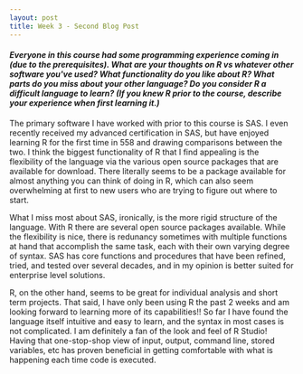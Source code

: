 ```yaml
---
layout: post
title: Week 3 - Second Blog Post
---
```


#### _Everyone in this course had some programming experience coming in (due to the prerequisites). What are your thoughts on R vs whatever other software you've used?  What functionality do you like about R?  What parts do you miss about your other language? Do you consider R a difficult language to learn? (If you knew R prior to the course, describe your experience when first learning it.)_

The primary software I have worked with prior to this course is SAS. I even recently received my advanced certification in SAS, but have enjoyed learning R for the first time in 558 and drawing comparisons between the two. I think the biggest functionality of R that I find appealing is the flexibility of the language via the various open source packages that are available for download. There literally seems to be a package available for almost anything you can think of doing in R, which can also seem overwhelming at first to new users who are trying to figure out where to start.

What I miss most about SAS, ironically, is the more rigid structure of the language. With R there are several open source packages available. While the flexibility is nice, there is redunancy sometimes with multiple functions at hand that accomplish the same task, each with their own varying degree of syntax. SAS has core functions and procedures that have been refined, tried, and tested over several decades, and in my opinion is better suited for enterprise level solutions.

R, on the other hand, seems to be great for individual analysis and short term projects. That said, I have only been using R the past 2 weeks and am looking forward to learning more of its capabilities!! So far I have found the language itself intuitive and easy to learn, and the syntax in most cases is not complicated. I am definitely a fan of the look and feel of R Studio! Having that one-stop-shop view of input, output, command line, stored variables, etc has proven beneficial in getting comfortable with what is happening each time code is executed.

